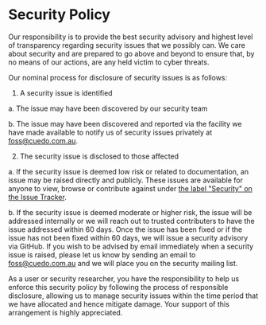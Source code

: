 # Security Policy

Our responsibility is to provide the best security advisory and highest level of transparency regarding security issues that we possibly can. We care about security and are prepared to go above and beyond to ensure that, by no means of our actions, are any held victim to cyber threats.

Our nominal process for disclosure of security issues is as follows:

1. A security issue is identified

  a. The issue may have been discovered by our security team

  b. The issue may have been discovered and reported via the facility we have made available to notify us of security issues privately at [foss@cuedo.com.au](mailto:foss@cuedo.com.au).

2. The security issue is disclosed to those affected

  a. If the security issue is deemed low risk or related to documentation, an issue may be raised directly and publicly. These issues are available for anyone to view, browse or contribute against under [the label "Security" on the Issue Tracker](https://github.com/cuedo/github-webhooks/labels/security).

  b. If the security issue is deemed moderate or higher risk, the issue will be addressed internally or we will reach out to trusted contributers to have the issue addressed within 60 days. Once the issue has been fixed or if the issue has not been fixed within 60 days, we will issue a security advisory via GitHub. If you wish to be advised by email immediately when a security issue is raised, please let us know by sending an email to [foss@cuedo.com.au](mailto:foss@cuedo.com.au) and we will place you on the security mailing list.

As a user or security researcher, you have the responsibility to help us enforce this security policy by following the process of responsible disclosure, allowing us to manage security issues within the time period that we have allocated and hence mitigate damage. Your support of this arrangement is highly appreciated.
